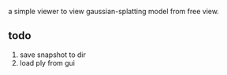a simple viewer to view gaussian-splatting model from free view.



## todo

1. save snapshot to dir
2. load ply from gui
